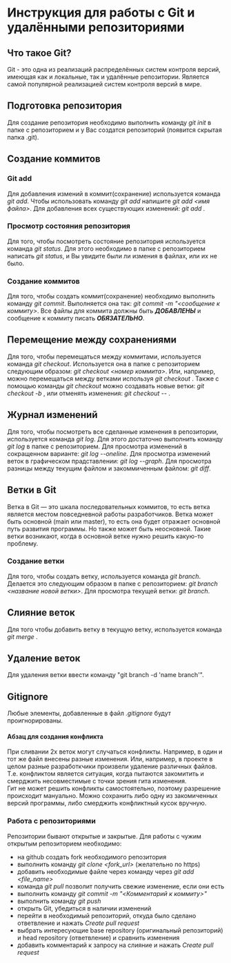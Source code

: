 # Инструкция для работы с Git и удалёнными репозиториями

## Что такое Git?
Git - это одна из реализаций распределённых систем контроля версий, имеющая как и локальные, так и удалённые репозитории. Является самой популярной реализацией систем контроля версий в мире.

## Подготовка репозитория
Для создание репозитория необходимо выполнить команду *git init*  в папке с репозиторием и у Вас создатся репозиторий (появится скрытая папка .git).

## Создание коммитов

### Git add
Для добавления измений в коммит(сохранение) используется команда *git add*. Чтобы использовать команду *git add* напишите *git add <имя файла>*.
Для добавления всех существующих изменений: *git add .*

### Просмотр состояния репозитория
Для того, чтобы посмотреть состояние репозитория используется команда *git status*. Для этого необходимо в папке с репозиторием написать *git status*, и Вы увидите были ли измения в файлах, или их не было.

### Создание коммитов
Для того, чтобы создать коммит(сохранение) необходимо выполнить команду *git commit*. Выполняется она так: *git commit -m "<сообщение к коммиту>*. Все файлы для коммита должны быть ***ДОБАВЛЕНЫ*** и сообщение к коммиту писать ***ОБЯЗАТЕЛЬНО***.

## Перемещение между сохранениями
Для того, чтобы перемещаться между коммитами, используется команда *git checkout*. Используется она в папке с репозиторием следующим образом: *git checkout <номер коммита>*. Или, например, можно перемещаться между ветками используя *git checkout <branch>*. 
Также с помощью команды *git checkout* можно создавать новые ветки:  *git checkout -b <branchname>*, или отменять изменения: *git checkout -- <file>*.

## Журнал изменений
Для того, чтобы посмотреть все сделанные изменения в репозитории, используется команда *git log*. Для этого достаточно выполнить команду *git log* в папке с репозиторием. Для просмотра изменений в сокращенном варианте: *git log --oneline*.
Для просмотра изменений веток в графическом прадставлении: *git log --graph*.
Для просмотра разницы между текущим файлом и закоммиченным файлом: *git diff*.


## Ветки в Git
Ветка в Git — это шкала последовательных коммитов, то есть ветка является местом повседневной работы разработчиков. Ветка может быть основной (main или master), то есть она будет отражает основной путь развития программы. Но также может быть неосновной. Такие ветки возникают, когда в основной ветке нужно решить какую-то проблему.

### Создание ветки
Для того, чтобы создать ветку, используется команда *git branch*. Делается это следующим образом в папке с репозиторием: *git branch <название новой ветки>*.
Для просмотра текущей ветки: *git branch*.

## Слияние веток
Для того чтобы добавить ветку в текущую ветку, используется команда *git merge <name branch>*.

## Удаление веток
Для удаления ветки ввести команду "git branch -d 'name branch'".

## Gitignore
Любые элементы, добавленные в файл *.gitignore* будут проигнорированы.

#### Абзац для создания конфликта
При сливании 2х веток могут случаться конфликты. Например, в один и тот же файл внесены разные изменения. Или, например, в проекте в целом разные разработкчики произвели удаление различных файлов. Т.е. конфликтом является ситуация, когда пытаются закомитить и смерджить несовместимые с точки зрения гита изменения.  
Гит не может решить конфликты самостоятельно, поэтому разрешение происходит мануально. Можно сохранить либо одну из закомиченных версий программы, либо смерджить конфликтный кусок вручную.

### Работа с репозиториями
Репозитории бывают открытые и закрытые. Для работы с чужим открытым репозиторием необходимо:
- на github создать fork необходимого репозитория
- выполнить команду *git clone <fork_url>* (желательно по https)
- добавить необходимые файле через команду через *git add <file_name>*
- команда *git pull* позволит получить свежие изменение, если они есть
- выполнить команду *git commit -m "<Комментарий к коммиту>"*
- выполнить команду *git push*
- открыть Git, убедиться в наличии изменений
- перейти в необходимый репозиторий, откуда было сделано ответвление и нажать *Create pull request*
- выбрать интересующие base repository (оригинальный репозиторий) и head repository (ответвление) и сравнить изменения
- добавить комментарий к запросу на слияние и нажать *Create pull request*
